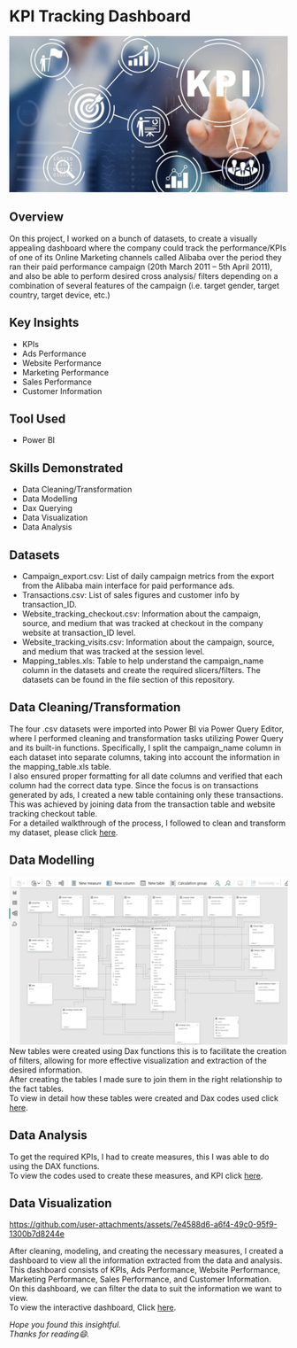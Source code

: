 # KPI Tracking Dashboard
![](kpi.jpg)
## Overview 
On this project, I worked on a bunch of datasets, to create a visually appealing dashboard where the company could track the performance/KPIs of one of its Online Marketing channels called Alibaba over the period they ran their paid performance campaign (20th March 2011 – 5th April 2011), and also be able to perform desired cross analysis/ filters depending on a combination of several features of the campaign (i.e. target gender, target country, target device, etc.)  
## Key Insights 
* KPIs
* Ads Performance
* Website Performance
* Marketing Performance
* Sales Performance
* Customer Information 
## Tool Used
* Power BI
## Skills Demonstrated 
* Data Cleaning/Transformation
* Data Modelling
* Dax Querying
* Data Visualization
* Data Analysis
## Datasets
* Campaign_export.csv: List of daily campaign metrics from the export from the Alibaba main interface for paid performance ads.
* Transactions.csv: List of sales figures and customer info by transaction_ID.
* Website_tracking_checkout.csv: Information about the campaign, source, and medium that was tracked at checkout in the company website at transaction_ID level.
* Website_tracking_visits.csv: Information about the campaign, source, and medium that was tracked at the session level.
* Mapping_tables.xls: Table to help understand the campaign_name column in the datasets and create the required slicers/filters.
The datasets can be found in the file section of this repository.
## Data Cleaning/Transformation 
The four .csv datasets were imported into Power BI via Power Query Editor, where I performed cleaning and transformation tasks utilizing Power Query and its built-in functions. Specifically, I split the campaign_name column in each dataset into separate columns, taking into account the information in the mapping_table.xls table.  
I also ensured proper formatting for all date columns and verified that each column had the correct data type. Since the focus is on transactions generated by ads, I created a new table containing only these transactions. This was achieved by joining data from the transaction table and website tracking checkout table.  
For a detailed walkthrough of the process, I followed to clean and transform my dataset, please click [here](Data_Cleaning_Guide.pdf).
## Data Modelling 
![](modelling.jpg)
New tables were created using Dax functions this is to facilitate the creation of filters, allowing for more effective visualization and extraction of the desired information.  
After creating the tables I made sure to join them in the right relationship to the fact tables.  
To view in detail how these tables were created and Dax codes used click [here](Data_Modeling_Guide.pdf).
## Data Analysis
To get the required KPIs, I had to create measures, this I was able to do using the DAX functions.  
To view the codes used to create these measures, and KPI click [here](Data_Analysis_Guide.pdf).
## Data Visualization  
https://github.com/user-attachments/assets/7e4588d6-a6f4-49c0-95f9-1300b7d8244e  

After cleaning, modeling, and creating the necessary measures, I created a dashboard to view all the information extracted from the data and analysis.  
This dashboard consists of KPIs, Ads Performance, Website Performance, Marketing Performance, Sales Performance, and Customer Information.  
On this dashboard, we can filter the data to suit the information we want to view.  
To view the interactive dashboard, Click [here](https://app.powerbi.com/view?r=eyJrIjoiY2U3YWM1ZjUtODhhMC00YjFhLTgwY2YtZjA0OTg0YTI4NWZhIiwidCI6IjQzMDIwM2U1LTc2NTItNDAwMi05NDIzLTM2YjYyNzdmNDdkNiIsImMiOjEwfQ%3D%3D).

 _Hope you found this insightful._  
  _Thanks for reading😄._  



  





